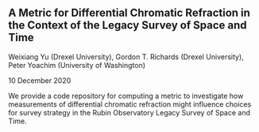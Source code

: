 ## A Metric for Differential Chromatic Refraction in the Context of the Legacy Survey of Space and Time
Weixiang Yu (Drexel University), Gordon T. Richards (Drexel University), Peter Yoachim (University of Washington)

10 December 2020


We provide a code repository for computing a metric to investigate how measurements of differential chromatic refraction might influence choices for survey strategy in the Rubin Observatory Legacy Survey of Space and Time.
